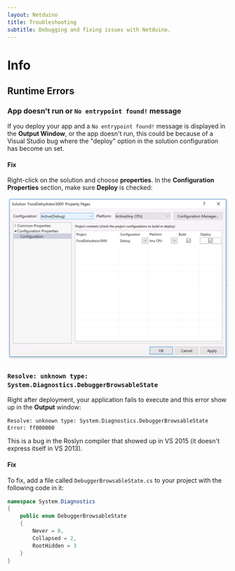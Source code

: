 ```yaml
---
layout: Netduino
title: Troubleshooting
subtitle: Debugging and fixing issues with Netduino.
---
```


# Info


## Runtime Errors

### App doesn't run or `No entrypoint found!` message

If you deploy your app and a `No entrypoint found!` message is displayed in the **Output Window**, or the app doesn't run, this could be because of a Visual Studio bug where the "deploy" option in the solution configuration has become un set.

#### Fix

Right-click on the solution and choose **properties**. In the **Configuration Properties** section, make sure **Deploy** is checked:

![](DeployChecked.png)

### `Resolve: unknown type: System.Diagnostics.DebuggerBrowsableState`

Right after deployment, your application fails to execute and this error show up in the **Output** window:

```
Resolve: unknown type: System.Diagnostics.DebuggerBrowsableState
Error: ff000000
```

This is a bug in the Roslyn compiler that showed up in VS 2015 (it doesn't express itself in VS 2013).

#### Fix

To fix, add a file called `DebuggerBrowsableState.cs` to your project with the following code in it:

```csharp
namespace System.Diagnostics
{
    public enum DebuggerBrowsableState
    {
        Never = 0,
        Collapsed = 2,
        RootHidden = 3
    }
}
```
